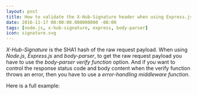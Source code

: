 ```yaml
---
layout: post
title: How to validate the X-Hub-Signature header when using Express.js and body-parser
date: 2016-11-17 00:00:00.000000000 -08:00
tags: [node.js, x-hub-signature, express, body-parser]
icon: signature.svg
---
```


*X-Hub-Signature* is the SHA1 hash of the raw request payload. When using *Node.js*, *Express.js* and *body-parser*, to get the raw request payload you have to use the *body-parser verify function* option. And if you want to control the response status code and body content when the verify function throws an error, then you have to use a *error-handling middleware function*.

Here is a full example:

<script src="https://gist.github.com/kiewic/a419b8e47b3baf9a301dee598d6ade87.js"></script>

